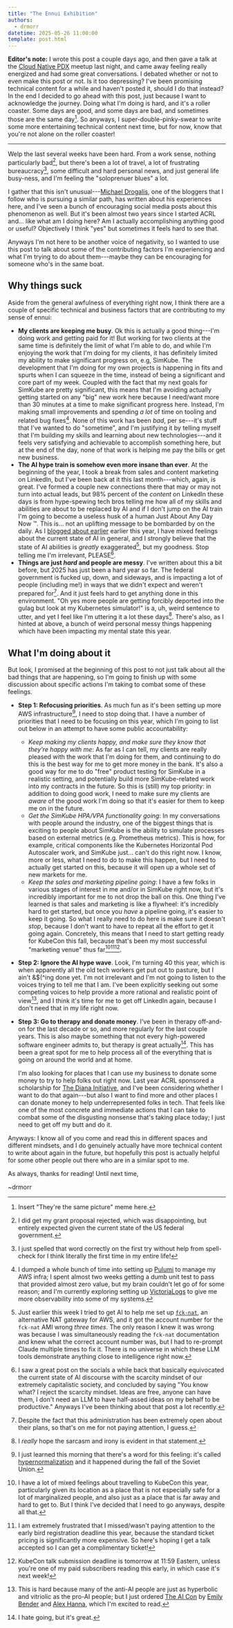 ```yaml
---
title: "The Ennui Exhibition"
authors:
  - drmorr
datetime: 2025-05-26 11:00:00
template: post.html
---
```


**Editor's note:** I wrote this post a couple days ago, and then gave a talk at the [Cloud Native PDX](https://www.meetup.com/cloud-native-pdx/events/306802106/)
meetup last night, and came away feeling really energized and had some great conversations.  I debated whether or not to
even make this post or not.  Is it too depressing?  I've been promising technical content for a while and haven't posted
it, should I do that instead?  In the end I decided to go ahead with this post, just because I want to acknowledge the
journey.  Doing what I'm doing is hard, and it's a roller coaster.  Some days are good, and some days are bad, and
sometimes those are the same day[^0].  So anyways, I super-double-pinky-swear to write some more entertaining technical
content next time, but for now, know that you're not alone on the roller coaster!

---

Welp the last several weeks have been hard.  From a work sense, nothing particularly bad[^1], but there's been a lot of
travel, a lot of frustrating bureaucracy[^2], some difficult and hard personal news, and just general life busy-ness,
and I'm feeling the "soloprenuer blues" a lot.

I gather that this isn't unusual---[Michael Drogalis](https://substack.com/@michaeldrogalis), one of the bloggers that I
follow who is pursuing a similar path, has written about his experiences here, and I've seen a bunch of encouraging
social media posts about this phenomenon as well.  But it's been almost two years since I started ACRL and... like what
am I doing here?  Am I actually accomplishing anything good or useful?  Objectively I think "yes" but sometimes it feels
hard to see that.

Anyways I'm not here to be another voice of negativity, so I wanted to use this post to talk about some of the
contributing factors I'm experiencing and what I'm trying to do about them---maybe they can be encouraging for someone
who's in the same boat.

## Why things suck

Aside from the general awfulness of everything right now, I think there are a couple of specific technical and business
factors that are contributing to my sense of ennui:

* **My clients are keeping me busy**.  Ok this is actually a good thing---I'm doing work and getting paid for it!  But
  working for two clients at the same time is definitely the limit of what I'm able to do, and while I'm enjoying the
  work that I'm doing for my clients, it has definitely limited my ability to make significant progress on, e.g,
  SimKube.  The development that I'm doing for my own projects is happening in fits and spurts when I can squeeze in the
  time, instead of being a significant and core part of my week.  Coupled with the fact that my next goals for SimKube
  are pretty significant, this means that I'm avoiding actually getting started on any "big" new work here because I
  need/want more than 30 minutes at a time to make significant progress here.  Instead, I'm making small improvements
  and spending _a lot_ of time on tooling and related bug fixes[^3].  None of this work has been _bad_, per se---it's
  stuff that I've wanted to do "sometime", and I'm justifying it by telling myself that I'm building my skills and
  learning about new technologies---and it feels very satisfying and achievable to accomplish something here, but at the
  end of the day, none of that work is helping me pay the bills or get new business.
* **The AI hype train is somehow even more insane than ever**.  At the beginning of the year, I took a break from sales
  and content marketing on LinkedIn, but I've been back at it this last month---which, again, is great.  I've formed a
  couple new connections there that may or may not turn into actual leads, but 98% percent of the _content_ on LinkedIn
  these days is from hype-spewing tech bros telling me how all of my skills and abilities are about to be replaced by AI
  and if I don't jump on the AI train I'm going to become a useless husk of a human Just About Any Day Now :tm:.  This
  is... not an uplifting message to be bombarded by on the daily.  As I [blogged about earlier](./2025-03-17-sudo-make-me-a-makefile.md)
  earlier this year, I have mixed feelings about the current state of AI in general, and I strongly believe that the
  state of AI abilities is _greatly_ exaggerated[^4], but my goodness.  Stop telling me I'm irrelevant, PLEASE[^5].
* **Things are just _hard_ and people are messy**.  I've written about this a bit before, but 2025 has just been a hard
  year so far.  The federal government is fucked up, down, and sideways, and is impacting a lot of people (including
  me!) in ways that we didn't expect and weren't prepared for[^6].  And it just feels hard to get anything done in this
  environment.  "Oh yes more people are getting forcibly deported into the gulag but look at my Kubernetes simulator!"
  is a, uh, weird sentence to utter, and yet I feel like I'm uttering it a lot these days[^8].  There's also, as I
  hinted at above, a bunch of weird personal messy things happening which have been impacting my mental state this year.

## What I'm doing about it

But look, I promised at the beginning of this post to not just talk about all the bad things that are happening, so I'm
going to finish up with some discussion about specific actions I'm taking to combat some of these feelings.

* **Step 1: Refocusing priorities**.  As much fun as it's been setting up more AWS infrastructure[^7], I need to stop
  doing that.  I have a number of priorities that I need to be focusing on this year, which I'm going to list out below
  in an attempt to have some public accountability:
  * _Keep making my clients happy, and make sure they know that they're happy with me_: As far as I can tell, my clients
    are really pleased with the work that I'm doing for them, and continuing to do this is the best way for me to get
    more money in the bank.  It's also a good way for me to do "free" product testing for SimKube in a realistic
    setting, and potentially build more SimKube-related work into my contracts in the future.  So this is (still) my top
    priority: in addition to doing good work, I need to make sure my clients are _aware_ of the good work I'm doing so
    that it's easier for them to keep me on in the future.
  * _Get the SimKube HPA/VPA functionality going_: In my conversations with people around the industry, one of the
    biggest things that is exciting to people about SimKube is the ability to simulate processes based on external
    metrics (e.g. Prometheus metrics).  This is how, for example, critical components like the Kubernetes Horizontal Pod
    Autoscaler work, and SimKube just... can't do this right now.  I know, more or less, what I need to do to make this
    happen, but I need to actually get started on this, because it will open up a whole set of new markets for me.
  * _Keep the sales and marketing pipeline going_: I have a few folks in various stages of interest in me and/or in
    SimKube right now, but it's incredibly important for me to not drop the ball on this.  One thing I've learned is
    that sales and marketing is like a flywheel: it's incredibly hard to get started, but once you _have_ a pipeline
    going, it's easier to keep it going.  So what I really need to do here is make sure it doesn't _stop_, because I
    don't want to have to repeat all the effort to get it going again.  Concretely, this means that I need to start
    getting ready for KubeCon this fall, because that's been my most successful "marketing venue" thus far[^9][^10][^11].
* **Step 2: Ignore the AI hype wave**.  Look, I'm turning 40 this year, which is when apparently all the old tech
  workers get put out to pasture, but I ain't &$(^ing done yet.  I'm not irrelevant and I'm not going to listen to the
  voices trying to tell me that I am.  I've been explicitly seeking out some competing voices to help provide a more
  rational and realistic point of view[^12], and I think it's time for me to get off LinkedIn again, because I don't
  need that in my life right now.
* **Step 3: Go to therapy and donate money**.  I've been in therapy off-and-on for the last decade or so, and more
  regularly for the last couple years.  This is also maybe something that not every high-powered software engineer
  admits to, but therapy is great actually[^13].  This has been a great spot for me to help process all of the
  everything that is going on around the world and at home.

  I'm also looking for places that I can use my business to donate some money to try to help folks out right now.  Last
  year ACRL sponsored a scholarship for [The Diana Initiative](https://www.dianainitiative.org), and I've been
  considering whether I want to do that again---but also I want to find more and other places I can donate money to help
  underrepresented folks in tech.  That feels like one of the most concrete and immediate actions that I can take to
  combat some of the disgusting nonsense that's taking place today; I just need to get off my butt and do it.

Anyways: I know all of you come and read this in different spaces and different mindsets, and I do genuinely actually
have more technical content to write about again in the future, but hopefully this post is actually helpful for some
other people out there who are in a similar spot to me.

As always, thanks for reading!  Until next time,

~drmorr

[^0]: Insert "They're the same picture" meme here.

[^1]: I did get my grant proposal rejected, which was disappointing, but entirely expected given the current state of
    the US federal government.

[^2]: I just spelled that word correctly on the first try without help from spell-check for I think literally the first
    time in my entire life!

[^3]: I dumped a whole bunch of time into setting up [Pulumi](https://pulumi.com) to manage my AWS infra; I spent almost
    two weeks getting a dumb unit test to pass that provided almost zero value, but my brain couldn't let go of for some
    reason; and I'm currently exploring setting up [VictoriaLogs](https://docs.victoriametrics.com/victorialogs/) to
    give me more observability into some of my systems.

[^4]: Just earlier this week I tried to get AI to help me set up [`fck-nat`](https://fck-nat.dev), an alternative NAT
    gateway for AWS, and it got the account number for the `fck-nat` AMI wrong _three times_.  The only reason I knew it
    was wrong was because I was simultaneously reading the `fck-nat` documentation and knew what the correct account
    number was, but I had to re-prompt Claude multiple times to fix it.  There is no universe in which these LLM tools
    demonstrate anything close to intelligence right now.

[^5]: I saw a great post on the socials a while back that basically equivocated the current state of AI discourse with
    the scarcity mindset of our extremely capitalistic society, and concluded by saying "You know what?  I reject the
    scarcity mindset.  Ideas are free, anyone can have them, I don't need an LLM to have half-assed ideas on my behalf
    to be productive."  Anyways I've been thinking about that post a lot recently.

[^6]: Despite the fact that this administration has been extremely open about their plans, so that's on me for not
    paying attention, I guess.

[^7]: I just learned this morning that there's a word for this feeling: it's called [hypernormalization](https://www.theguardian.com/wellness/ng-interactive/2025/may/22/hypernormalization-dysfunction-status-quo)
    and it happened during the fall of the Soviet Union.

[^8]: I _really_ hope the sarcasm and irony is evident in that statement.

[^9]: I have a lot of mixed feelings about travelling to KubeCon this year, particularly given its location as a place
    that is not especially safe for a lot of marginalized people, and also just as a place that is far away and hard to
    get to.  But I think I've decided that I need to go anyways, despite all that.

[^10]: I am extremely frustrated that I missed/wasn't paying attention to the early bird registration deadline this year,
    because the standard ticket pricing is significantly more expensive.  So here's hoping I get a talk accepted so I
    can get a complimentary ticket!

[^11]: KubeCon talk submission deadline is tomorrow at 11:59 Eastern, unless you're one of my paid subscribers reading
    this early, in which case it's next week!

[^12]: This is hard because many of the anti-AI people are just as hyperbolic and vitriolic as the pro-AI people; but I
    just ordered [The AI Con](https://thecon.ai) by [Emily Bender](https://hachyderm.io/@emilymbender@dair-community.social)
    and [Alex Hanna](https://hachyderm.io/@alex@dair-community.social), which I'm excited to read.

[^13]: I hate going, but it's great.
